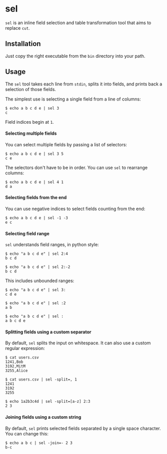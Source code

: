 # sel

`sel` is an inline field selection and table transformation tool
that aims to replace `cut`.


## Installation

Just copy the right executable from the `bin` directory into your path.


## Usage

The `sel` tool takes each line from `stdin`, splits it into fields, and prints back a selection of those fields.

The simplest use is selecting a single field from a line of columns:

    $ echo a b c d e | sel 3
    c

Field indices begin at `1`.


#### Selecting multiple fields

You can select multiple fields by passing a list of selectors: 

    $ echo a b c d e | sel 3 5
    c e

The selectors don't have to be in order. You can use `sel` to rearrange columns:

    $ echo a b c d e | sel 4 1
    d a


#### Selecting fields from the end

You can use negative indices to select fields counting from the end:

    $ echo a b c d e | sel -1 -3
    e c


#### Selecting field range

`sel` understands field ranges, in python style:

    $ echo "a b c d e" | sel 2:4
    b c d

    $ echo "a b c d e" | sel 2:-2
    b c d

This includes unbounded ranges:

    $ echo "a b c d e" | sel 3:
    c d e

    $ echo "a b c d e" | sel :2
    a b

    $ echo "a b c d e" | sel :
    a b c d e


#### Splitting fields using a custom separator

By default, `sel` splits the input on whitespace. It can also use a custom regular expression:

    $ cat users.csv
    1241,Bob
    3192,MitM
    3255,Alice

    $ cat users.csv | sel -split=, 1
    1241
    3192
    3255
    
    $ echo 1a2b3c4d | sel -split=[a-z] 2:3
    2 3


#### Joining fields using a custom string

By default, `sel` prints selected fields separated by a single space character. You can change this:

    $ echo a b c | sel -join=- 2 3
    b-c